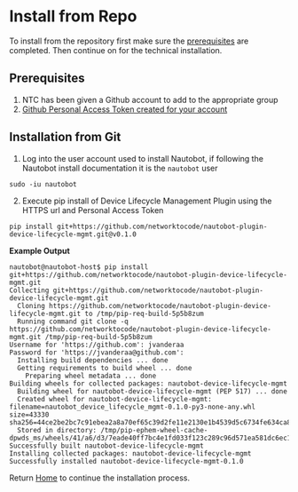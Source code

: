 # Install from Repo

To install from the repository first make sure the [prerequisites](#prerequisites) are completed. Then continue on for the technical installation.

## Prerequisites

1. NTC has been given a Github account to add to the appropriate group
2. [Github Personal Access Token created for your account](https://docs.github.com/en/github/authenticating-to-github/keeping-your-account-and-data-secure/creating-a-personal-access-token)


## Installation from Git

1. Log into the user account used to install Nautobot, if following the Nautobot install documentation it is the `nautobot` user
```
sudo -iu nautobot
```
2. Execute pip install of Device Lifecycle Management Plugin using the HTTPS url and Personal Access Token
```
pip install git+https://github.com/networktocode/nautobot-plugin-device-lifecycle-mgmt.git@v0.1.0
```

**Example Output**
```
nautobot@nautobot-host$ pip install git+https://github.com/networktocode/nautobot-plugin-device-lifecycle-mgmt.git
Collecting git+https://github.com/networktocode/nautobot-plugin-device-lifecycle-mgmt.git
  Cloning https://github.com/networktocode/nautobot-plugin-device-lifecycle-mgmt.git to /tmp/pip-req-build-5p5b8zum
  Running command git clone -q https://github.com/networktocode/nautobot-plugin-device-lifecycle-mgmt.git /tmp/pip-req-build-5p5b8zum
Username for 'https://github.com': jvanderaa
Password for 'https://jvanderaa@github.com':
  Installing build dependencies ... done
  Getting requirements to build wheel ... done
    Preparing wheel metadata ... done
Building wheels for collected packages: nautobot-device-lifecycle-mgmt
  Building wheel for nautobot-device-lifecycle-mgmt (PEP 517) ... done
  Created wheel for nautobot-device-lifecycle-mgmt: filename=nautobot_device_lifecycle_mgmt-0.1.0-py3-none-any.whl size=43330 sha256=44ce2be2bc7c91ebea2a8a70ef65c39d2fe11e2130e1b4539d5c6734fe634ca8
  Stored in directory: /tmp/pip-ephem-wheel-cache-dpwds_ms/wheels/41/a6/d3/7eade40ff7bc4e1fd033f123c289c96d571ea581dc6ec1ea27
Successfully built nautobot-device-lifecycle-mgmt
Installing collected packages: nautobot-device-lifecycle-mgmt
Successfully installed nautobot-device-lifecycle-mgmt-0.1.0
```

Return [Home](../../README.md) to continue the installation process.
